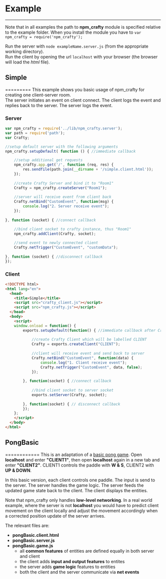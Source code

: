 # Example
---------
Note that in all examples the path to **npm_crafty** module is specified relative to the example folder.
When you install the module you have to `var npm_crafty = require('npm_crafty');`

Run the server with `node exampleName.server.js` (from the appropriate working directory).  
Run the client by opening the url `localhost` with your browser (the browser will load the _html_ file).

## Simple
=========
This example shows you basic usage of npm_crafty for creating one client-server room.   
The server initiates an event on client connect. The client logs the event and replies back to the server. 
The server logs the event.

### Server
```javascript
var npm_crafty = require('../lib/npm_crafty.server');
var path = require('path');
var Crafty;

//setup default server with the following arguments
npm_crafty.setupDefault( function () { //immediate callback

	//setup additional get requests
	npm_crafty.app.get('/', function (req, res) {
		res.sendfile(path.join(__dirname + '/simple.client.html'));
	});
	
	//create Crafty Server and bind it to "Room1"
	Crafty = npm_crafty.createServer("Room1");
	
	//server will receive event from client back
	Crafty.netBind("CustomEvent", function(msg) {
		console.log("2. Server receive event");
	});
	
}, function (socket) { //connect callback

	//bind client socket to crafty instance, thus "Room1"
	npm_crafty.addClient(Crafty, socket);
	
	//send event to newly connected client
	Crafty.netTrigger("CustomEvent", "customData");
	
}, function (socket) { //disconnect callback
});
```
### Client
```html
<!DOCTYPE html>
<html lang="en">
  <head>
    <title>Simple</title>
    <script src="crafty_client.js"></script>
    <script src="npm_crafty.js"></script>
  </head>
  <body>
	<script>
	window.onload = function() {
		exports.setupDefault(function() { //immediate callback after Crafty with Crafty.net is available
			
			//create Crafty Client which will be labelled CLIENT
			Crafty = exports.createClient("CLIENT");
			
			//client will receive event and send back to server
			Crafty.netBind("CustomEvent", function(data) {
				console.log("1. Client receive event");
				Crafty.netTrigger("CustomEvent", data, false);
			});
			
		}, function(socket) { //connect callback
		
			//bind client socket to server socket
			exports.setServer(Crafty, socket);
			
		}, function(socket) { // disconnect callback
		});
	};
	</script>
  </body>
</html>
```


## PongBasic
============
This is an adaptation of a [basic pong game](http://craftyjs.com/tutorial/getting-started/how-crafty-works#a_simple_game_of_pong).
Open __localhost__ and enter __"CLIENT1"__, then open __localhost__ again in a new tab and enter __"CLIENT2"__.
CLIENT1 controls the paddle with __W & S__, CLIENT2 with __UP & DOWN__.

In this basic version, each client controls one paddle. The input is send to the server. The server
handles the game logic. The server feeds the updated game state back to the client. The client displays the entities.

Note that npm_crafty only handles **low-level networking**. In a real world example, where the server
is not __localhost__ you would have to predict client movement on the client locally and adjust the movement
accordingly when a corrected position update of the server arrives.

The relevant files are:
* __pongBasic.client.html__
* __pongBasic.server.js__
* __pongBasic.game.js__
  * all __common features__ of entities are defined equally in both server and client
  * the client adds __input and output features__ to entites
  * the server adds __game logic__ features to entities
  * both the client and the server communicate via __net events__
  
